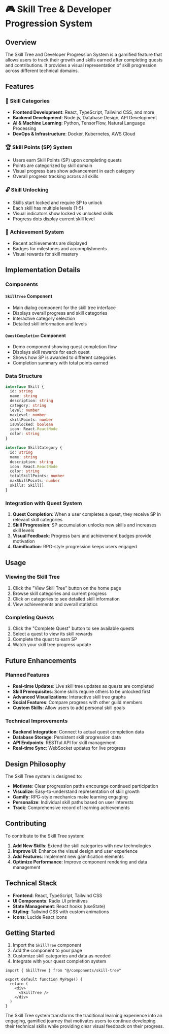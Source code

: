 # 🎮 Skill Tree & Developer Progression System

## Overview

The Skill Tree and Developer Progression System is a gamified feature that allows users to track their growth and skills earned after completing quests and contributions. It provides a visual representation of skill progression across different technical domains.

## Features

### 🎯 Skill Categories
- **Frontend Development**: React, TypeScript, Tailwind CSS, and more
- **Backend Development**: Node.js, Database Design, API Development
- **AI & Machine Learning**: Python, TensorFlow, Natural Language Processing
- **DevOps & Infrastructure**: Docker, Kubernetes, AWS Cloud

### 🏆 Skill Points (SP) System
- Users earn Skill Points (SP) upon completing quests
- Points are categorized by skill domain
- Visual progress bars show advancement in each category
- Overall progress tracking across all skills

### 🔓 Skill Unlocking
- Skills start locked and require SP to unlock
- Each skill has multiple levels (1-5)
- Visual indicators show locked vs unlocked skills
- Progress dots display current skill level

### 🏅 Achievement System
- Recent achievements are displayed
- Badges for milestones and accomplishments
- Visual rewards for skill mastery

## Implementation Details

### Components

#### `SkillTree` Component
- Main dialog component for the skill tree interface
- Displays overall progress and skill categories
- Interactive category selection
- Detailed skill information and levels

#### `QuestCompletion` Component
- Demo component showing quest completion flow
- Displays skill rewards for each quest
- Shows how SP is awarded to different categories
- Completion summary with total points earned

### Data Structure

```typescript
interface Skill {
  id: string
  name: string
  description: string
  category: string
  level: number
  maxLevel: number
  skillPoints: number
  isUnlocked: boolean
  icon: React.ReactNode
  color: string
}

interface SkillCategory {
  id: string
  name: string
  description: string
  icon: React.ReactNode
  color: string
  totalSkillPoints: number
  maxSkillPoints: number
  skills: Skill[]
}
```

### Integration with Quest System

1. **Quest Completion**: When a user completes a quest, they receive SP in relevant skill categories
2. **Skill Progression**: SP accumulation unlocks new skills and increases skill levels
3. **Visual Feedback**: Progress bars and achievement badges provide motivation
4. **Gamification**: RPG-style progression keeps users engaged

## Usage

### Viewing the Skill Tree
1. Click the "View Skill Tree" button on the home page
2. Browse skill categories and current progress
3. Click on categories to see detailed skill information
4. View achievements and overall statistics

### Completing Quests
1. Click the "Complete Quest" button to see available quests
2. Select a quest to view its skill rewards
3. Complete the quest to earn SP
4. Watch your skill tree progress update

## Future Enhancements

### Planned Features
- **Real-time Updates**: Live skill tree updates as quests are completed
- **Skill Prerequisites**: Some skills require others to be unlocked first
- **Advanced Visualizations**: Interactive skill tree graphs
- **Social Features**: Compare progress with other guild members
- **Custom Skills**: Allow users to add personal skill goals

### Technical Improvements
- **Backend Integration**: Connect to actual quest completion data
- **Database Storage**: Persistent skill progression data
- **API Endpoints**: RESTful API for skill management
- **Real-time Sync**: WebSocket updates for live progress

## Design Philosophy

The Skill Tree system is designed to:
- **Motivate**: Clear progression paths encourage continued participation
- **Visualize**: Easy-to-understand representation of skill growth
- **Gamify**: RPG-style mechanics make learning engaging
- **Personalize**: Individual skill paths based on user interests
- **Track**: Comprehensive record of learning achievements

## Contributing

To contribute to the Skill Tree system:

1. **Add New Skills**: Extend the skill categories with new technologies
2. **Improve UI**: Enhance the visual design and user experience
3. **Add Features**: Implement new gamification elements
4. **Optimize Performance**: Improve component rendering and data management

## Technical Stack

- **Frontend**: React, TypeScript, Tailwind CSS
- **UI Components**: Radix UI primitives
- **State Management**: React hooks (useState)
- **Styling**: Tailwind CSS with custom animations
- **Icons**: Lucide React icons

## Getting Started

1. Import the `SkillTree` component
2. Add the component to your page
3. Customize skill categories and data as needed
4. Integrate with your quest completion system

```tsx
import { SkillTree } from "@/components/skill-tree"

export default function MyPage() {
  return (
    <div>
      <SkillTree />
    </div>
  )
}
```

The Skill Tree system transforms the traditional learning experience into an engaging, gamified journey that motivates users to continue developing their technical skills while providing clear visual feedback on their progress. 
